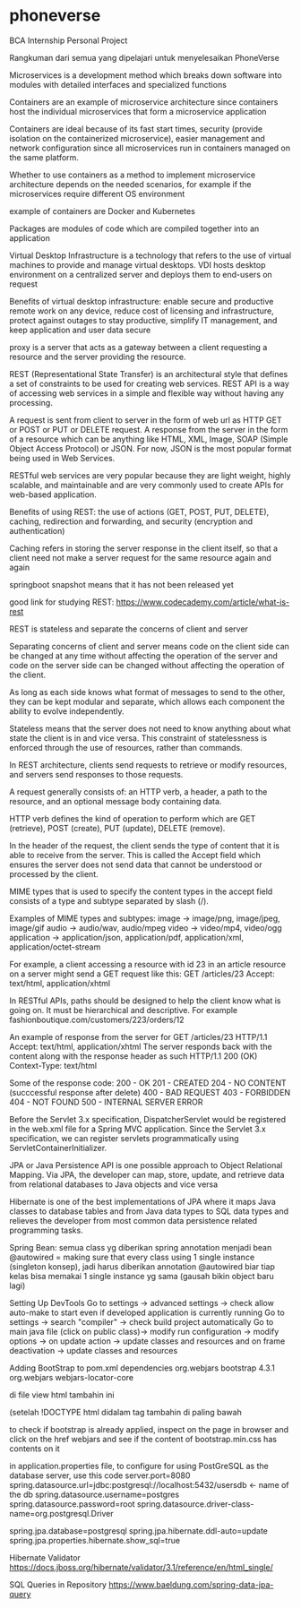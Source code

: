 # phoneverse
BCA Internship Personal Project

Rangkuman dari semua yang dipelajari untuk menyelesaikan PhoneVerse

Microservices is a development method which breaks down software into modules with detailed interfaces and specialized functions

Containers are an example of microservice architecture since containers host the individual microservices that form a microservice application

Containers are ideal because of its fast start times, security (provide isolation on the containerized microservice), easier management and network configuration since all microservices run in containers managed on the same platform.

Whether to use containers as a method to implement microservice architecture depends on the needed scenarios, for example if the microservices require different OS environment

example of containers are Docker and Kubernetes

Packages are modules of code which are compiled together into an application

Virtual Desktop Infrastructure is a technology that refers to the use of virtual machines to provide and manage virtual desktops. VDI hosts desktop environment on a centralized server and deploys them to end-users on request

Benefits of virtual desktop infrastructure: enable secure and productive remote work on any device, reduce cost of licensing and infrastructure, protect against outages to stay productive, simplify IT management, and keep application and user data secure


proxy is a server that acts as a gateway between a client requesting a resource and the server providing the resource.

REST (Representational State Transfer) is an architectural style that defines a set of constraints to be used for creating web services. REST API is a way of accessing web services in a simple and flexible way without having any processing.

A request is sent from client to server in the form of web url as HTTP GET or POST or PUT or DELETE request.
A response from the server in the form of a resource which can be anything like HTML, XML, Image, SOAP (Simple Object Access Protocol) or JSON.
For now, JSON is the most popular format being used in Web Services.

RESTful web services are very popular because they are light weight, highly scalable, and maintainable and are very commonly used to create APIs for web-based application.

Benefits of using REST: the use of actions (GET, POST, PUT, DELETE), caching, redirection and forwarding, and security (encryption and authentication)

Caching refers in storing the server response in the client itself, so that a client need not make a server request for the same resource again and again

springboot snapshot means that it has not been released yet

good link for studying REST: https://www.codecademy.com/article/what-is-rest

REST is stateless and separate the concerns of client and server

Separating concerns of client and server means code on the client side can be changed at any time without affecting the operation of the server and code on the server side can be changed without affecting the operation of the client.

As long as each side knows what format of messages to send to the other, they can be kept modular and separate, which allows each component the ability to evolve independently.

Stateless means that the server does not need to know anything about what state the client is in and vice versa. This constraint of statelessness is enforced through the use of resources, rather than commands.

In REST architecture, clients send requests to retrieve or modify resources, and servers send responses to those requests.

A request generally consists of: an HTTP verb, a header, a path to the resource, and an optional message body containing data.

HTTP verb defines the kind of operation to perform which are GET (retrieve), POST (create), PUT (update), DELETE (remove).

In the header of the request, the client sends the type of content that it is able to receive from the server.
This is called the Accept field which ensures the server does not send data that cannot be understood or processed by the client.

MIME types that is used to specify the content types in the accept field consists of a type and subtype separated by slash (/).

Examples of MIME types and subtypes:
image -> image/png, image/jpeg, image/gif
audio -> audio/wav, audio/mpeg
video -> video/mp4, video/ogg
application -> application/json, application/pdf, application/xml, application/octet-stream

For example, a client accessing a resource with id 23 in an article resource on a server might send a GET request like this:
GET /articles/23
Accept: text/html, application/xhtml

In RESTful APIs, paths should be designed to help the client know what is going on. It must be hierarchical and descriptive. For example fashionboutique.com/customers/223/orders/12

An example of response from the server for
GET /articles/23 HTTP/1.1
Accept: text/html, application/xhtml
The server responds back with the content along with the response header as such
HTTP/1.1 200 (OK)
Context-Type: text/html

Some of the response code:
200 - OK
201 - CREATED
204 - NO CONTENT (succcessful response after delete)
400 - BAD REQUEST
403 - FORBIDDEN
404 - NOT FOUND
500 - INTERNAL SERVER ERROR

Before the Servlet 3.x specification, DispatcherServlet would be registered in the web.xml file for a Spring MVC application. Since the Servlet 3.x specification, we can register servlets programmatically using ServletContainerInitializer.

JPA or Java Persistence API is one possible approach to Object Relational Mapping. Via JPA, the developer can map, store, update, and retrieve data from relational databases to Java objects and vice versa

Hibernate is one of the best implementations of JPA where it maps Java classes to database tables and from Java data types to SQL data types and relieves the developer from most common data persistence related programming tasks.

Spring Bean: semua class yg diberikan spring annotation menjadi bean
@autowired = making sure that every class using 1 single instance (singleton konsep), jadi harus diberikan annotation @autowired biar tiap kelas bisa memakai 1 single instance yg sama (gausah bikin object baru lagi)

Setting Up DevTools
Go to settings -> advanced settings -> check allow auto-make to start even if developed application is currently running
Go to settings -> search "compiler" -> check build project automatically
Go to main java file (click on public class)-> modify run configuration -> modify options -> on update action -> update classes and resources and on frame deactivation -> update classes and resources

Adding BootStrap to pom.xml dependencies
<dependency>
  <groupId>org.webjars</groupId>
  <artifactId>bootstrap</artifactId>
  <version>4.3.1</version>
</dependency>
  <dependency>
  <groupId>org.webjars</groupId>
  <artifactId>webjars-locator-core</artifactId>
</dependency>

di file view html tambahin ini
<html lang="en" xmlns:th="https://www.thymeleaf.org"> (setelah !DOCTYPE html
didalam tag <head> tambahin <link rel="stylesheet" type="text/css" th:href="@{/webjars/bootstrap/css/bootstrap.min.css}"/> di paling bawah

to check if bootstrap is already applied, inspect on the page in browser and click on the href webjars and see if the content of bootstrap.min.css has contents on it

in application.properties file, to configure for using PostGreSQL as the database server, use this code
server.port=8080
spring.datasource.url=jdbc:postgresql://localhost:5432/usersdb <- name of the db
spring.datasource.username=postgres
spring.datasource.password=root
spring.datasource.driver-class-name=org.postgresql.Driver

spring.jpa.database=postgresql
spring.jpa.hibernate.ddl-auto=update
spring.jpa.properties.hibernate.show_sql=true
                                                                  
Hibernate Validator
https://docs.jboss.org/hibernate/validator/3.1/reference/en/html_single/

SQL Queries in Repository
https://www.baeldung.com/spring-data-jpa-query
                                                                  
                                                                
